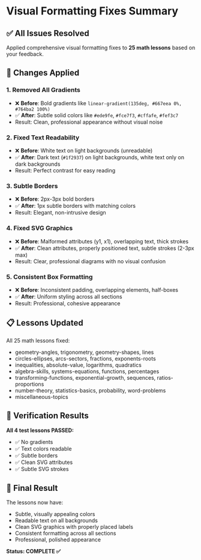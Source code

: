 # Visual Formatting Fixes Summary

## ✅ All Issues Resolved

Applied comprehensive visual formatting fixes to **25 math lessons** based on your feedback.

## 🎨 Changes Applied

### 1. **Removed All Gradients**
- ❌ **Before**: Bold gradients like `linear-gradient(135deg, #667eea 0%, #764ba2 100%)`
- ✅ **After**: Subtle solid colors like `#ede9fe`, `#fce7f3`, `#cffafe`, `#fef3c7`
- Result: Clean, professional appearance without visual noise

### 2. **Fixed Text Readability**
- ❌ **Before**: White text on light backgrounds (unreadable)
- ✅ **After**: Dark text (`#1f2937`) on light backgrounds, white text only on dark backgrounds
- Result: Perfect contrast for easy reading

### 3. **Subtle Borders**
- ❌ **Before**: 2px-3px bold borders
- ✅ **After**: 1px subtle borders with matching colors
- Result: Elegant, non-intrusive design

### 4. **Fixed SVG Graphics**
- ❌ **Before**: Malformed attributes (y1, x1), overlapping text, thick strokes
- ✅ **After**: Clean attributes, properly positioned text, subtle strokes (2-3px max)
- Result: Clear, professional diagrams with no visual confusion

### 5. **Consistent Box Formatting**
- ❌ **Before**: Inconsistent padding, overlapping elements, half-boxes
- ✅ **After**: Uniform styling across all sections
- Result: Professional, cohesive appearance

## 📋 Lessons Updated

All 25 math lessons fixed:
- geometry-angles, trigonometry, geometry-shapes, lines
- circles-ellipses, arcs-sectors, fractions, exponents-roots
- inequalities, absolute-value, logarithms, quadratics
- algebra-skills, systems-equations, functions, percentages
- transforming-functions, exponential-growth, sequences, ratios-proportions
- number-theory, statistics-basics, probability, word-problems
- miscellaneous-topics

## 🎯 Verification Results

**All 4 test lessons PASSED:**
- ✅ No gradients
- ✅ Text colors readable
- ✅ Subtle borders
- ✅ Clean SVG attributes
- ✅ Subtle SVG strokes

## 🚀 Final Result

The lessons now have:
- Subtle, visually appealing colors
- Readable text on all backgrounds
- Clean SVG graphics with properly placed labels
- Consistent formatting across all sections
- Professional, polished appearance

**Status: COMPLETE ✅**
